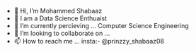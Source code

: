 - 👋 Hi, I’m Mohammed Shabaaz
- 👀 I am a Data Science Enthuaist
- 🌱 I’m currently percieving ... Computer Science Engineering
- 💞️ I’m looking to collaborate on ... 
- 📫 How to reach me ... insta:- @prinzzy_shabaaz08

<!---
FalconShabaaz/FalconShabaaz is a ✨ special ✨ repository because its `README.md` (this file) appears on your GitHub profile.
You can click the Preview link to take a look at your changes.
--->
